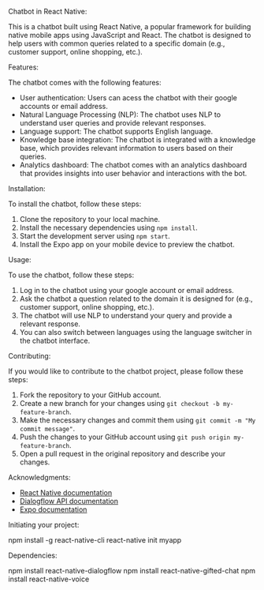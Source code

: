 Chatbot in React Native:

This is a chatbot built using React Native, a popular framework for building native mobile apps using JavaScript and React. The chatbot is designed to help users with common queries related to a specific domain (e.g., customer support, online shopping, etc.).

Features:

The chatbot comes with the following features:

- User authentication: Users can acess the chatbot with their google accounts or email address.
- Natural Language Processing (NLP): The chatbot uses NLP to understand user queries and provide relevant responses.
- Language support: The chatbot supports English language.
- Knowledge base integration: The chatbot is integrated with a knowledge base, which provides relevant information to users based on their queries.
- Analytics dashboard: The chatbot comes with an analytics dashboard that provides insights into user behavior and interactions with the bot.

Installation:

To install the chatbot, follow these steps:

1. Clone the repository to your local machine.
2. Install the necessary dependencies using `npm install`.
3. Start the development server using `npm start`.
4. Install the Expo app on your mobile device to preview the chatbot.

Usage:

To use the chatbot, follow these steps:

1. Log in to the chatbot using your google account or email address.
2. Ask the chatbot a question related to the domain it is designed for (e.g., customer support, online shopping, etc.).
3. The chatbot will use NLP to understand your query and provide a relevant response.
4. You can also switch between languages using the language switcher in the chatbot interface.

Contributing:

If you would like to contribute to the chatbot project, please follow these steps:

1. Fork the repository to your GitHub account.
2. Create a new branch for your changes using `git checkout -b my-feature-branch`.
3. Make the necessary changes and commit them using `git commit -m "My commit message"`.
4. Push the changes to your GitHub account using `git push origin my-feature-branch`.
5. Open a pull request in the original repository and describe your changes.


Acknowledgments:

- [React Native documentation](https://reactnative.dev/docs/getting-started)
- [Dialogflow API documentation](https://cloud.google.com/dialogflow/es/docs/reference/rest/)
- [Expo documentation](https://docs.expo.io/)

Initiating your project:

npm install -g react-native-cli
react-native init myapp

Dependencies:

npm install react-native-dialogflow
npm install react-native-gifted-chat
npm install react-native-voice
 
